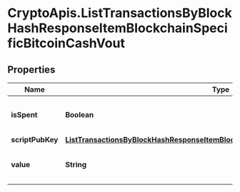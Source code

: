 # CryptoApis.ListTransactionsByBlockHashResponseItemBlockchainSpecificBitcoinCashVout

## Properties

Name | Type | Description | Notes
------------ | ------------- | ------------- | -------------
**isSpent** | **Boolean** | Defines whether the output is spent or not. | 
**scriptPubKey** | [**ListTransactionsByBlockHashResponseItemBlockchainSpecificBitcoinCashScriptPubKey**](ListTransactionsByBlockHashResponseItemBlockchainSpecificBitcoinCashScriptPubKey.md) |  | 
**value** | **String** | Represents the sent/received amount. | 


